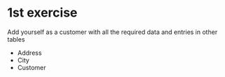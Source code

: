 # 1st exercise

Add yourself as a customer with all the required data and entries in other tables

- Address
- City
- Customer